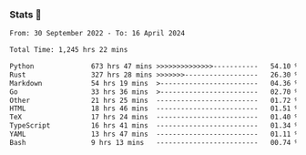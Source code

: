 ### Stats 👋
<!--START_SECTION:waka-->

```txt
From: 30 September 2022 - To: 16 April 2024

Total Time: 1,245 hrs 22 mins

Python              673 hrs 47 mins >>>>>>>>>>>>>>-----------   54.10 %
Rust                327 hrs 28 mins >>>>>>>------------------   26.30 %
Markdown            54 hrs 19 mins  >------------------------   04.36 %
Go                  33 hrs 36 mins  >------------------------   02.70 %
Other               21 hrs 25 mins  -------------------------   01.72 %
HTML                18 hrs 46 mins  -------------------------   01.51 %
TeX                 17 hrs 24 mins  -------------------------   01.40 %
TypeScript          16 hrs 41 mins  -------------------------   01.34 %
YAML                13 hrs 47 mins  -------------------------   01.11 %
Bash                9 hrs 13 mins   -------------------------   00.74 %
```

<!--END_SECTION:waka-->

<!--
**buhaytza2005/buhaytza2005** is a ✨ _special_ ✨ repository because its `README.md` (this file) appears on your GitHub profile.

Here are some ideas to get you started:

- 🔭 I’m currently working on ...
- 🌱 I’m currently learning ...
- 👯 I’m looking to collaborate on ...
- 🤔 I’m looking for help with ...
- 💬 Ask me about ...
- 📫 How to reach me: ...
- 😄 Pronouns: ...
- ⚡ Fun fact: ...
-->


